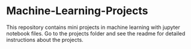 # Machine-Learning-Projects

This repository contains mini projects in machine learning with jupyter notebook files. Go to the projects folder and see the readme for detailed instructions about the projects.
